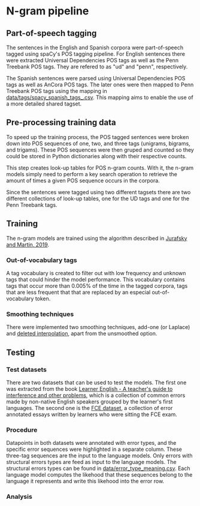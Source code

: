 # N-gram pipeline

## Part-of-speech tagging
The sentences in the English and Spanish corpora were part-of-speech tagged using spaCy's POS tagging pipeline.
For English sentences there were extracted Universal Dependencies POS tags as well as the Penn Treebank POS tags.
They are refered to as "ud" and "penn", respectively.

The Spanish sentences were parsed using Universal Dependencies POS tags as well as AnCora POS tags. The later ones were then mapped to Penn Treebank POS tags using the mapping in [data/tags/spacy_spanish_tags_.csv](data/tags/spacy_spanish_tags_.csv). This mapping aims to enable the use of a more detailed shared tagset.

## Pre-processing training data
To speed up the training process, the POS tagged sentences were broken down into POS sequences of one, two, and three tags (unigrams, bigrams, and trigams). These POS sequences were then gruped and counted so they could be stored in Python dictionaries along with their respective counts.

This step creates look-up tables for POS n-gram counts. With it, the n-gram models simply need to perform a key search operation to retrieve the amount of times a given POS sequence occurs in the corpora.

Since the sentences were tagged using two different tagsets there are two different collections of look-up tables, one for the UD tags and one for the Penn Treebank tags.

## Training
The n-gram models are trained using the algorithm described in [Jurafsky and Martin, 2019](https://web.stanford.edu/~jurafsky/slp3/3.pdf).

### Out-of-vocabulary tags
A tag vocabulary is created to filter out with low frequency and unknown tags that could hinder the model performance. This vocabulary contains tags that occur more than 0.005% of the time in the tagged corpora, tags that are less frequent that that are replaced by an especial out-of-vocabulary token.

### Smoothing techniques
There were implemented two smoothing techniques, add-one (or Laplace) and [deleted interpolation](https://web.stanford.edu/~jurafsky/slp3/8.pdf), apart from the unsmoothed option.

## Testing

### Test datasets
There are two datasets that can be used to test the models. The first one was extracted from the book [Learner English - A teacher's guide to interference and other problems](https://books.google.ca/books/about/Learner_English.html?id=6UIuWj9fQfQC), which is a collection of common errors made by non-native English speakers grouped by the learner's first languages. The second one is the [FCE dataset](https://www.aclweb.org/anthology/P11-1019/), a collection of error annotated essays written by learners who were sitting the FCE exam.

### Procedure
Datapoints in both datasets were annotated with error types, and the specific error sequences were highlighted in a separate column. These three-tag sequences are the input to the language models. Only errors with structural errors types are feed as input to the language models. The structural errors types can be found in [data/error_type_meaning.csv](data/error_type_meaning.csv). Each language model computes the likehood that these sequences belong to the language it represents and write this likehood into the error row.

### Analysis
